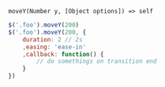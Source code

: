     moveY(Number y, [Object options]) => self

~~~js
$('.foo').moveY(200)
$('.foo').moveY(200, {
    duration: 2 // 2s
    ,easing: 'ease-in'
    ,callback: function() {
        // do somethings on transition end
    }
})
~~~